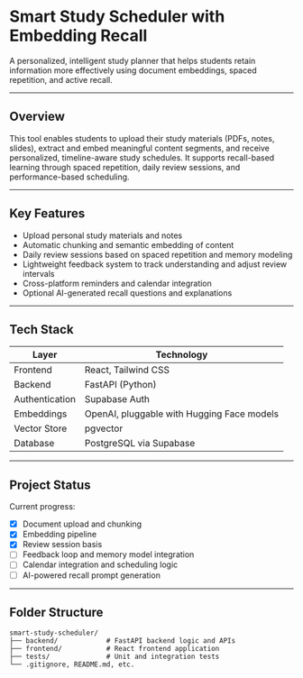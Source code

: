 # Smart Study Scheduler with Embedding Recall

A personalized, intelligent study planner that helps students retain information more effectively using document embeddings, spaced repetition, and active recall.

---

## Overview

This tool enables students to upload their study materials (PDFs, notes, slides), extract and embed meaningful content segments, and receive personalized, timeline-aware study schedules. It supports recall-based learning through spaced repetition, daily review sessions, and performance-based scheduling.

---

## Key Features

- Upload personal study materials and notes
- Automatic chunking and semantic embedding of content
- Daily review sessions based on spaced repetition and memory modeling
- Lightweight feedback system to track understanding and adjust review intervals
- Cross-platform reminders and calendar integration
- Optional AI-generated recall questions and explanations

---

## Tech Stack

| Layer           | Technology                                  |
|------------------|--------------------------------------------|
| Frontend         | React, Tailwind CSS                        |
| Backend          | FastAPI (Python)                           |
| Authentication   | Supabase Auth                              |
| Embeddings       | OpenAI, pluggable with Hugging Face models |
| Vector Store     | pgvector                                   |
| Database         | PostgreSQL via Supabase                    |

---

## Project Status

Current progress:
- [X] Document upload and chunking
- [X] Embedding pipeline
- [X] Review session basis
- [ ] Feedback loop and memory model integration
- [ ] Calendar integration and scheduling logic
- [ ] AI-powered recall prompt generation

---

## Folder Structure

```
smart-study-scheduler/
├── backend/            # FastAPI backend logic and APIs
├── frontend/           # React frontend application
├── tests/              # Unit and integration tests
└── .gitignore, README.md, etc.
```
